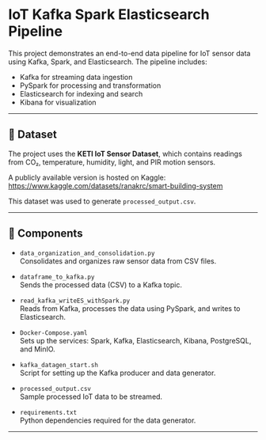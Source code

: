 # IoT Kafka Spark Elasticsearch Pipeline

This project demonstrates an end-to-end data pipeline for IoT sensor data using Kafka, Spark, and Elasticsearch. The pipeline includes:

- Kafka for streaming data ingestion
- PySpark for processing and transformation
- Elasticsearch for indexing and search
- Kibana for visualization

---

## 📂 Dataset

The project uses the **KETI IoT Sensor Dataset**, which contains readings from CO₂, temperature, humidity, light, and PIR motion sensors.

A publicly available version is hosted on Kaggle:  
https://www.kaggle.com/datasets/ranakrc/smart-building-system

This dataset was used to generate `processed_output.csv`.

---

## 🔧 Components

- `data_organization_and_consolidation.py`  
  Consolidates and organizes raw sensor data from CSV files.

- `dataframe_to_kafka.py`  
  Sends the processed data (CSV) to a Kafka topic.

- `read_kafka_writeES_withSpark.py`  
  Reads from Kafka, processes the data using PySpark, and writes to Elasticsearch.

- `Docker-Compose.yaml`  
  Sets up the services: Spark, Kafka, Elasticsearch, Kibana, PostgreSQL, and MinIO.

- `kafka_datagen_start.sh`  
  Script for setting up the Kafka producer and data generator.

- `processed_output.csv`  
  Sample processed IoT data to be streamed.

- `requirements.txt`  
  Python dependencies required for the data generator.

---
